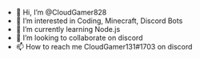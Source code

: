 - 👋 Hi, I’m @CloudGamer828
- 👀 I’m interested in Coding, Minecraft, Discord Bots
- 🌱 I’m currently learning Node.js
- 💞️ I’m looking to collaborate on discord
- 📫 How to reach me CloudGamer131#1703 on discord
